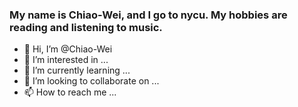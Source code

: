 ### My name is Chiao-Wei, and I go to nycu. My hobbies are reading and listening to music.

- 👋 Hi, I’m @Chiao-Wei
- 👀 I’m interested in ...
- 🌱 I’m currently learning ...
- 💞️ I’m looking to collaborate on ...
- 📫 How to reach me ...

<!---
Chiao-Wei/Chiao-Wei is a ✨ special ✨ repository because its `README.md` (this file) appears on your GitHub profile.
You can click the Preview link to take a look at your changes.
--->
